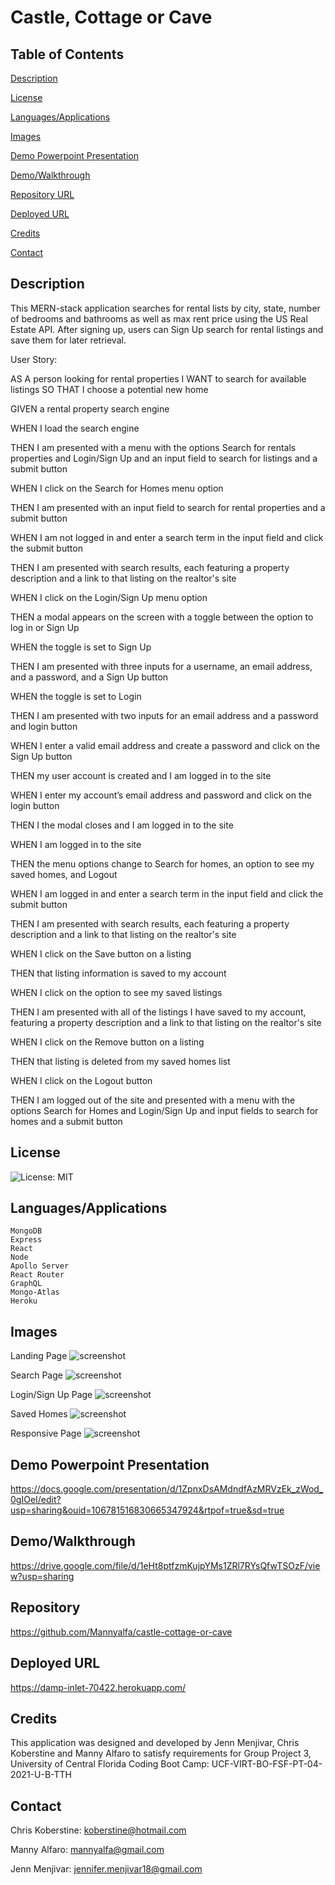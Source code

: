 # Castle, Cottage or Cave

## Table of Contents

[Description](#description)

[License](#license)

[Languages/Applications](#languages-applications)

[Images](#images)

[Demo Powerpoint Presentation](demo-powerpoint-presentation)

[Demo/Walkthrough](demo-walkthrough)

[Repository URL](#repository-url)

[Deployed URL](#deployed-url)

[Credits](#credits)

[Contact](#contact)

## Description
This MERN-stack application searches for rental lists by city, state, number of bedrooms and bathrooms as well as max rent price using the US Real Estate API. After signing up, users can Sign Up search for rental listings and save them for later retrieval.

User Story:

AS A person looking for rental properties
I WANT to search for available listings
SO THAT I choose a potential new home

GIVEN a rental property search engine

WHEN I load the search engine

THEN I am presented with a menu with the options Search for rentals properties and Login/Sign Up and an input field to search for listings and a submit button

WHEN I click on the Search for Homes menu option

THEN I am presented with an input field to search for rental properties and a submit button

WHEN I am not logged in and enter a search term in the input field and click the submit button

THEN I am presented with search results, each featuring a property description and a link to that listing on the realtor's site

WHEN I click on the Login/Sign Up menu option

THEN a modal appears on the screen with a toggle between the option to log in or Sign Up

WHEN the toggle is set to Sign Up

THEN I am presented with three inputs for a username, an email address, and a password, and a
Sign Up button

WHEN the toggle is set to Login

THEN I am presented with two inputs for an email address and a password and login button

WHEN I enter a valid email address and create a password and click on the Sign Up button

THEN my user account is created and I am logged in to the site

WHEN I enter my account’s email address and password and click on the login button

THEN I the modal closes and I am logged in to the site

WHEN I am logged in to the site

THEN the menu options change to Search for homes, an option to see my saved homes, and Logout

WHEN I am logged in and enter a search term in the input field and click the submit button

THEN I am presented with search results, each featuring a property description and a link to that listing on the realtor's site

WHEN I click on the Save button on a listing

THEN that listing information is saved to my account

WHEN I click on the option to see my saved listings

THEN I am presented with all of the listings I have saved to my account, featuring a property description and a link to that listing on the realtor's site

WHEN I click on the Remove button on a listing

THEN that listing is deleted from my saved homes list

WHEN I click on the Logout button

THEN I am logged out of the site and presented with a menu with the options Search for Homes and Login/Sign Up and input fields to search for homes and a submit button

## License
![License: MIT](https://img.shields.io/badge/License-MIT-yellow.svg)

## Languages/Applications
    MongoDB
    Express
    React
    Node
    Apollo Server
    React Router
    GraphQL
    Mongo-Atlas
    Heroku

## Images
Landing Page
![screenshot](https://github.com/Mannyalfa/castle-cottage-or-cave/blob/main/client/src/images/landing-page.jpg)

Search Page
![screenshot](https://github.com/Mannyalfa/castle-cottage-or-cave/blob/main/client/src/images/search-page.jpg)

Login/Sign Up Page
![screenshot](https://github.com/Mannyalfa/castle-cottage-or-cave/blob/main/client/src/images/loging-signup.jpg)

Saved Homes
![screenshot](https://github.com/Mannyalfa/castle-cottage-or-cave/blob/main/client/src/images/saved-items.jpg)

Responsive Page
![screenshot](https://github.com/Mannyalfa/castle-cottage-or-cave/blob/main/client/src/images/responsive-page.jpg)

## Demo Powerpoint Presentation
https://docs.google.com/presentation/d/1ZpnxDsAMdndfAzMRVzEk_zWod_0gIOeI/edit?usp=sharing&ouid=106781516830665347924&rtpof=true&sd=true

## Demo/Walkthrough
https://drive.google.com/file/d/1eHt8ptfzmKujpYMs1ZRl7RYsQfwTSOzF/view?usp=sharing

## Repository
https://github.com/Mannyalfa/castle-cottage-or-cave

## Deployed URL
https://damp-inlet-70422.herokuapp.com/

## Credits
This application was designed and developed by Jenn Menjivar, Chris Koberstine and Manny Alfaro to satisfy requirements for Group Project 3, University of Central Florida Coding Boot Camp: UCF-VIRT-BO-FSF-PT-04-2021-U-B-TTH

## Contact
Chris Koberstine: koberstine@hotmail.com

Manny Alfaro: mannyalfa@gmail.com

Jenn Menjivar: jennifer.menjivar18@gmail.com
